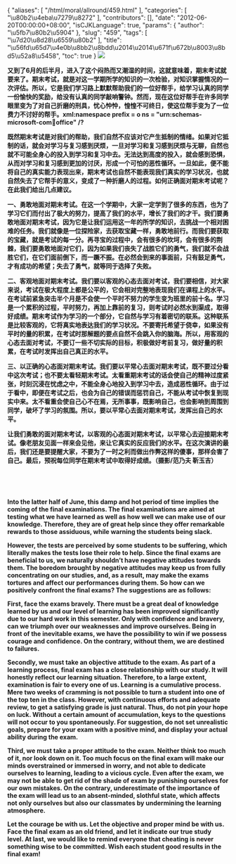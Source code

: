 {
    "aliases": [
        "/html/moral/allround/459.html"
    ],
    "categories": [
        "\u80b2\u4eba\u7279\u8272"
    ],
    "contributors": [],
    "date": "2012-06-20T00:00:00+08:00",
    "isCJKLanguage": true,
    "params": {
        "author": "\u5fb7\u80b2\u5904"
    },
    "slug": "459",
    "tags": [
        "\u7d20\u8d28\u6559\u80b2"
    ],
    "title": "\u56fd\u65d7\u4e0b\u8bb2\u8bdd\u2014\u2014\u671f\u672b\u8003\u8bd5\u52a8\u5458",
    "toc": true
}
![](https://cdn.tfls.online/mirror/full/9546901eb1bb7b360b8d0f476e2910bc90cfe5a1.jpg)

**又到了6月的后半月，进入了这个闷热而又潮湿的时间，这就意味着，期末考试就要来了。期末考试，就是对这一学期所学的知识的一次检验，对知识掌握情况的一次评估。所以，它是我们学习路上默默帮助我们的一位好帮手，给学习认真的同学一份愉快的奖励，给没有认真的同学敲响警钟。然而，现在这位好帮手在许多同学眼里变为了对自己折磨的刑具，忧心忡忡，惶惶不可终日，使这位帮手变为了一位费力不讨好的帮手。xml:namespace prefix = o ns = "urn:schemas-microsoft-com:office:office" /?**

**既然期末考试是对我们的帮助，我们自然不应该对它产生抵制的情绪。如果对它抵制的话，就会对学习与复习感到厌烦，一旦对学习和复习感到厌烦与无聊，自然也就不可能全身心的投入到学习和复习中去。无法达到高度的投入，就会感到恐惧，从而对学习和复习感到更加的讨厌，形成一个可怕的恶性循环。一旦如此，便不能将自己的真实能力表现出来，期末考试也自然不能表现我们真实的学习状况，也就自然失去了它帮手的意义，变成了一种折磨人的过程。如何正确面对期末考试呢？在此我们给出几点建议。**

**一、勇敢地面对期末考试。在这一个学期中，大家一定学到了很多的东西，也为了学习它们而付出了极大的努力，提高了我们的水平，增长了我们的才干。我们要勇敢地面对期末考试，因为它是让我们运用这一年的所学的知识，去挑战一个相对困难的任务。我们就像是一位探险家，去获取宝藏一样，勇敢地前行。而我们要获取的宝藏，就是考试的每一分。再寻宝的过程中，会有很多的坎坷，会有很多的荆棘，我们要勇敢地面对它们，因为如果我们丧失了战胜它们的勇气，我们就不会战胜它们，在它们面前倒下，而一蹶不振。在必然会到来的事面前，只有鼓足勇气，才有成功的希望；失去了勇气，就等同于选择了失败。**

**二、客观地面对期末考试。我们要以客观的心态去面对考试，我们要相信，对大家来说，考试在极大程度上都是公平的，它会相对完整地表现我们在课程上的水平。在考试前紧急突击半个月是不会使一个平时不努力的学生变为班里的前十名。学习是一个累积的过程，平时努力，再加上靠前的复习，则考试时必然水到渠成，取得好成绩。期末考试作为学习的一个部分，它自然与学习有着密切的联系。这种联系是比较客观的，它将真实地表达我们的学习状况。不要寄托希望于侥幸，如果没有平时的量的积累，在考试时那解题的要点自然不会跳入你的脑海。所以，用客观的心态去面对考试，不要订一些不切实际的目标，积极做好考前复习，做好量的积累，在考试时发挥出自己真正的水平。**

**三、以正确的心态面对期末考试。我们要以平常心去面对期末考试，既不要过分看中这次考试；也不要太看轻期末考试。太看重期末考试的话会使自己的精神过度紧张，时刻沉浸在忧虑之中，不能全身心地投入到学习中去，造成恶性循环。由于过于看中，即便在考试之后，也会为自己的错误而惩罚自己，不能从考试中恢复到现实中来。太不看重会使自己心不在焉，无所事事，既影响自己，也会影响到周围到同学，破坏了学习的氛围。所以，要以平常心去面对期末考试，发挥出自己的水平。**

**让我们勇敢的面对期末考试，以客观的心态面对期末考试，以平常心去迎接期末考试。像老朋友见面一样来会见他，来让它真实的反应我们的水平。在这次演讲的最后，我们还是要提醒大家，不要为了一时之利而做出作弊这样的傻事，那样会害了自己。最后，预祝每位同学在期末考试中取得好成绩。（摄影/范乃夫 靳玉吉）**

 

 

 **Into the latter half of June, this damp and hot period of time implies the coming of the final examinations. The final examinations are aimed at testing what we have learned as well as how well we can make use of our knowledge. Therefore, they are of great help since they offer remarkable rewards to those assiduous, while warning the students being slack.** 

**However, the tests are perceived by some students to be suffering, which literally makes the tests lose their role to help. Since the final exams are beneficial to us, we naturally shouldn’t have negative attitudes towards them. The boredom brought by negative attitudes may keep us from fully concentrating on our studies, and, as a result, may make the exams tortures and affect our performances during them. So how can we positively confront the final exams? The suggestions are as follows:**

**First, face the exams bravely. There must be a great deal of knowledge learned by us and our level of learning has been improved significantly due to our hard work in this semester. Only with confidence and bravery, can we triumph over our weaknesses and improve ourselves. Being in front of the inevitable exams, we have the possibility to win if we possess courage and confidence. On the contrary, without them, we are destined to failures.**

**Secondly, we must take an objective attitude to the exam. As part of a learning process, final exam has a close relationship with our study. It will honestly reflect our learning situation. Therefore, to a large extent, examination is fair to every one of us. Learning is a cumulative process. Mere two weeks of cramming is not possible to turn a student into one of the top ten in the class. However, with continuous efforts and adequate review, to get a satisfying grade is just natural. Thus, do not pin your hope on luck. Without a certain amount of accumulation, keys to the questions will not occur to you spontaneously. For suggestion, do not set unrealistic goals, prepare for your exam with a positive mind, and display your actual ability during the exam.** 

**Third, we must take a proper attitude to the exam. Neither think too much of it, nor look down on it. Too much focus on the final exam will make our minds overstrained or immersed in worry, and not able to dedicate ourselves to learning, leading to a vicious cycle. Even after the exam, we may not be able to get rid of the shade of exam by punishing ourselves for our own mistakes. On the contrary, underestimate of the importance of the exam will lead us to an absent-minded, slothful state, which affects not only ourselves but also our classmates by undermining the learning atmosphere.** 

**Let the courage be with us. Let the objective and proper mind be with us. Face the final exam as an old friend, and let it indicate our true study level. At last, we would like to remind everyone that cheating is never something wise to be committed. Wish each student good results in the final exam!**

 